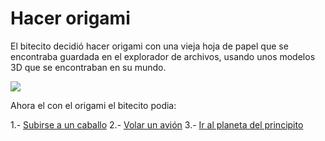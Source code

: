 [//]: # (Por: José Luis AL)
[//]: # (agregar la historia, para ir a: )
[//]: # (subirse-caballo.md)
[//]: # (volar-avion.md)
[//]: # (alguno otro de tu preferencia)

# Hacer origami

  El bitecito decidió hacer origami con una vieja hoja de papel que se encontraba guardada en el explorador de archivos, usando unos modelos 3D que se encontraban en su mundo.
  
  ![](https://upload.wikimedia.org/wikipedia/commons/6/68/2014_Origami_modu%C5%82owe.jpg)
  
  Ahora el con el origami el bitecito podia: 
 
1.- [Subirse a un caballo](subirse-caballo.md)
2.- [Volar un avión](volar-avion.md)
3.- [Ir al planeta del principito](ir-al-planeta-del-principito.md)
